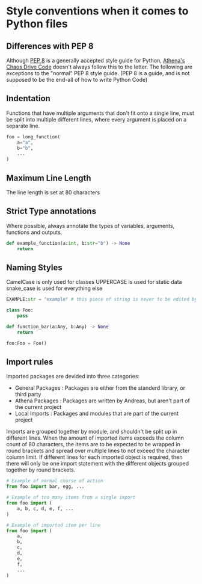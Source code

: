 # Style conventions when it comes to Python files
## Differences with PEP 8
Although [PEP 8](https://peps.python.org/pep-0008/) is a generally accepted style guide for Python, [Athena's Chaos Drive Code](https://github.com/Athena-Chaos-Driven-Code) doesn't always follow this to the letter.
The following are exceptions to the "normal" PEP 8 style guide.
(PEP 8 is a guide, and is not supposed to be the end-all of how to write Python Code)

## Indentation
Functions that have multiple arguments that don't fit onto a single line, must be split into multiple different lines, where every argument is placed on a separate line.
```python
foo = long_function(
	a="a",
	b="b",
	...
)
```

## Maximum Line Length
The line length is set at 80 characters

## Strict Type annotations
Where possible, always annotate the types of variables, arguments, functions and outputs.

```python
def example_function(a:int, b:str="b") -> None
	return
```

## Naming Styles
CamelCase is only used for classes
UPPERCASE is used for static data
snake_case is used for everything else

```python
EXAMPLE:str = "example" # this piece of string is never to be edited by the script

class Foo:
	pass

def function_bar(a:Any, b:Any) -> None
	return

foo:Foo = Foo()

```

## Import rules
Imported packages are devided into three categories: 
- General Packages : Packages are either from the standerd library, or third party
- Athena Packages : Packages are written by Andreas, but aren't part of the current project
- Local Imports  : Packages and modules that are part of the current project

Imports are grouped together by module, and shouldn't be split up in different lines. 
When the amount of imported items exceeds the column count of 80 characters, the items are to be expected to be wrapped in round brackets and spread over multiple lines to not exceed the character column limit.
If different lines for each imported object is required, then there will only be one import statement with the different objects grouped together by round brackets.

```python
# Example of normal course of action
from foo import bar, egg, ...

# Example of too many items from a single import
from foo import (
	a, b, c, d, e, f, ...
)

# Example of imported item per line
from foo import (
	a,
	b,
	c,
	d,
	e,
	f,
	...
)
```